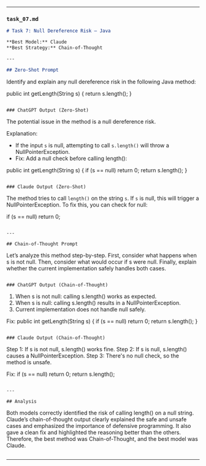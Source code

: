 
---

### `task_07.md`

```markdown
# Task 7: Null Dereference Risk – Java

**Best Model:** Claude  
**Best Strategy:** Chain-of-Thought  

---

## Zero-Shot Prompt
```
Identify and explain any null dereference risk in the following Java method:

public int getLength(String s) {
    return s.length();
}
```

### ChatGPT Output (Zero-Shot)
```
The potential issue in the method is a null dereference risk.

Explanation:
- If the input `s` is null, attempting to call `s.length()` will throw a NullPointerException.
- Fix: Add a null check before calling length():

public int getLength(String s) {
    if (s == null) return 0;
    return s.length();
}
```

### Claude Output (Zero-Shot)
```
The method tries to call `length()` on the string `s`. If `s` is null, this will trigger a NullPointerException.
To fix this, you can check for null:

if (s == null) return 0;
```

---

## Chain-of-Thought Prompt
```
Let’s analyze this method step-by-step. First, consider what happens when s is not null. Then, consider what would occur if s were null. Finally, explain whether the current implementation safely handles both cases.
```

### ChatGPT Output (Chain-of-Thought)
```
1. When s is not null: calling s.length() works as expected.
2. When s is null: calling s.length() results in a NullPointerException.
3. Current implementation does not handle null safely.

Fix:
public int getLength(String s) {
    if (s == null) return 0;
    return s.length();
}
```

### Claude Output (Chain-of-Thought)
```
Step 1: If s is not null, s.length() works fine.
Step 2: If s is null, s.length() causes a NullPointerException.
Step 3: There's no null check, so the method is unsafe.

Fix:
if (s == null) return 0;
return s.length();
```

---

## Analysis
```
Both models correctly identified the risk of calling length() on a null string. Claude’s chain-of-thought output clearly explained the safe and unsafe cases and emphasized the importance of defensive programming. It also gave a clean fix and highlighted the reasoning better than the others. Therefore, the best method was Chain-of-Thought, and the best model was Claude.
```
```

---
